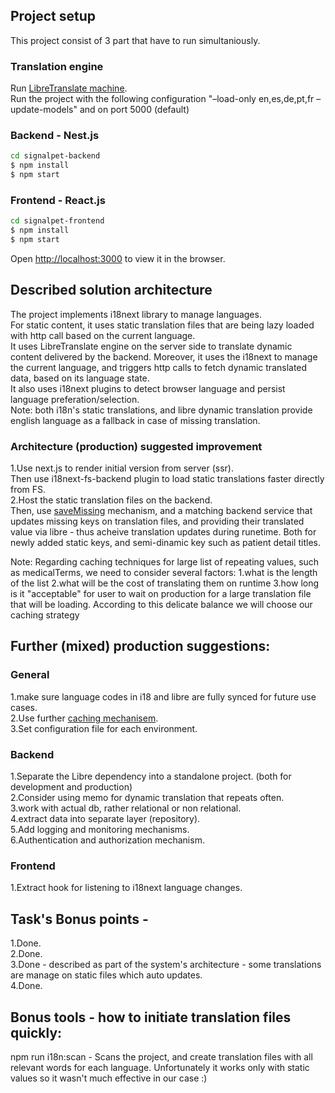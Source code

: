 ## Project setup

This project consist of 3 part that have to run simultaniously.

### Translation engine

Run [LibreTranslate machine](https://github.com/LibreTranslate/LibreTranslate?tab=readme-ov-file).  
 Run the project with the following configuration "–load-only en,es,de,pt,fr –update-models" and on port 5000 (default)

### Backend - Nest.js

```bash
cd signalpet-backend
$ npm install
$ npm start
```

### Frontend - React.js

```bash
cd signalpet-frontend
$ npm install
$ npm start
```

Open [http://localhost:3000](http://localhost:3000) to view it in the browser.

## Described solution architecture

The project implements i18next library to manage languages.  
For static content, it uses static translation files that are being lazy loaded with http call based on the current language.  
It uses LibreTranslate engine on the server side to translate dynamic content delivered by the backend.
Moreover, it uses the i18next to manage the current language, and triggers http calls to fetch dynamic translated data, based on its language state.  
 It also uses i18next plugins to detect browser language and persist language preferation/selection.  
Note: both i18n's static translations, and libre dynamic translation provide english language as a fallback in case of missing translation.

### Architecture (production) suggested improvement

1.Use next.js to render initial version from server (ssr).  
Then use i18next-fs-backend plugin to load static translations faster directly from FS.  
2.Host the static translation files on the backend.  
Then, use [saveMissing](https://www.i18next.com/overview/configuration-options) mechanism, and a matching backend service that updates missing keys on translation files, and providing their translated value via libre - thus acheive translation updates during runetime.
Both for newly added static keys, and semi-dinamic key such as patient detail titles.

Note: Regarding caching techniques for large list of repeating values, such as medicalTerms, we need to consider several factors:
1.what is the length of the list
2.what will be the cost of translating them on runtime
3.how long is it "acceptable" for user to wait on production for a large translation file that will be loading.
According to this delicate balance we will choose our caching strategy

## Further (mixed) production suggestions:

### General

1.make sure language codes in i18 and libre are fully synced for future use cases.  
2.Use further [caching mechanisem](https://www.i18next.com/how-to/caching).  
3.Set configuration file for each environment.

### Backend

1.Separate the Libre dependency into a standalone project. (both for development and production)  
2.Consider using memo for dynamic translation that repeats often.  
3.work with actual db, rather relational or non relational.  
4.extract data into separate layer (repository).  
5.Add logging and monitoring mechanisms.  
6.Authentication and authorization mechanism.

### Frontend

1.Extract hook for listening to i18next language changes.

## Task's Bonus points -

1.Done.  
2.Done.  
3.Done - described as part of the system's architecture - some translations are manage on static files which auto updates.  
4.Done.

## Bonus tools - how to initiate translation files quickly:

npm run i18n:scan - Scans the project, and create translation files with all relevant words for each language.
Unfortunately it works only with static values so it wasn't much effective in our case :)
